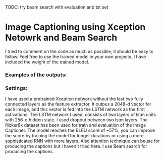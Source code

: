 TODO: try beam search with evaluation and tst set

# Image Captioning using Xception Netowrk and Beam Search

I tried to comment on the code as much as possible, it should be easy to follow. Feel free to use the trained model in your own projects. I have included the weight of the trained model.

### Examples of the outputs:
[](results.jpg)
### Settings:

I have used a pretrained Xception network without the last two fully connected layers as the feature extractor. It outpus a 2048-d vector for each image, and this vector is fed into the LSTM network as the first activations. The LSTM network I used, consists of two layers of lstm units with 256-d hidden state. I used dropout between two lstm layers. The flicker8k dataset has been used for train and evaluation of the Image Captioner. The model reaches the BLEU score of ~57%, you can improve the score by training the model for longer durations or using a more sophisticated RNN with more layers. Also attention technique can beuse for producing the captions but I haven't tried here. I use Beam search for producing the captions.


